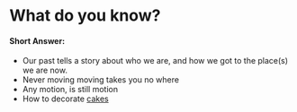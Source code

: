 # What do you know?

#### **Short Answer:**
*  Our past tells a story about who we are, and how we got to the place(s) we 
are now.
* Never moving moving takes you no where
* Any motion, is still motion 
* How to decorate [cakes](cakephotos.md) 


